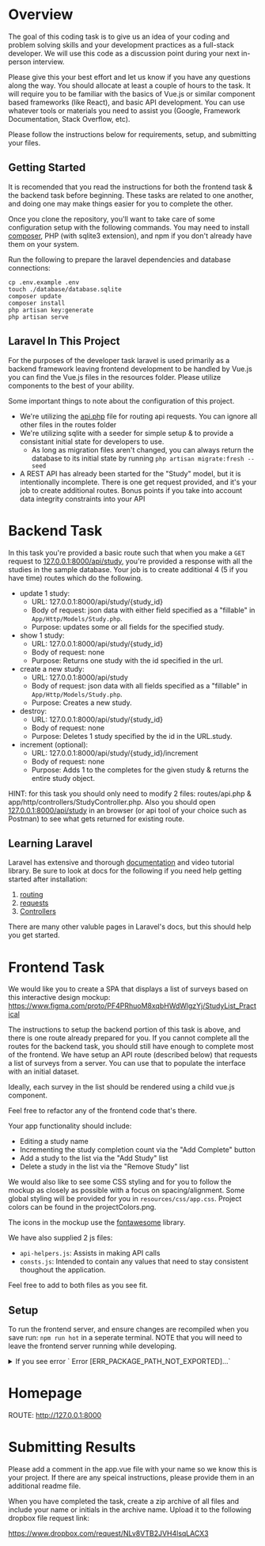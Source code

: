# Overview

The goal of this coding task is to give us an idea of your coding and problem solving skills and your development practices as a full-stack developer. We will use this code as a discussion point during your next in-person interview.

Please give this your best effort and let us know if you have any questions along the way. You should allocate at least a couple of hours to the task. It will require you to be familiar with the basics of Vue.js or similar component based frameworks (like React), and basic API development. You can use whatever tools or materials you need to assist you (Google, Framework Documentation, Stack Overflow, etc).

Please follow the instructions below for requirements, setup, and submitting your files. 


## Getting Started

It is recomended that you read the instructions for both the frontend task & the backend task before beginning. These tasks are related to one another, and doing one may make things easier for you to complete the other.

Once you clone the repository, you'll want to take care of some configuration setup with the following commands. You may need to install [composer](https://getcomposer.org/doc/00-intro.md), PHP (with sqlite3 extension), and npm if you don't already have them on your system.

Run the following to prepare the laravel dependencies and database connections:
```
cp .env.example .env
touch ./database/database.sqlite
composer update
composer install
php artisan key:generate
php artisan serve
```

## Laravel In This Project

For the purposes of the developer task laravel is used primarily as a backend framework leaving frontend development to be handled by Vue.js you can find the Vue.js files in the resources folder. Please utilize components to the best of your ability.

Some important things to note about the configuration of this project.

- We're utilizing the [api.php](./routes/api.php) file for routing api requests. You can ignore all other files in the routes folder
- We're utilizing sqlite with a seeder for simple setup & to provide a consistant initial state for developers to use.
    - As long as migration files aren't changed, you can always return the database to its initial state by running `php artisan migrate:fresh --seed`
- A REST API has already been started for the "Study" model, but it is intentionally incomplete. There is one get request provided, and it's your job to create additional routes. Bonus points if you take into account data integrity constraints into your API


# Backend Task

In this task you're provided a basic route such that when you make a `GET` request to [127.0.0.1:8000/api/study](127.0.0.1:8000/api/study), you're provided a response with all the studies in the sample database. Your job is to create additional 4 (5 if you have time) routes which do the following.

* update 1 study: 
    * URL: 127.0.0.1:8000/api/study/{study_id}
    * Body of request: json data with either field specified as a "fillable" in `App/Http/Models/Study.php`.
    * Purpose: updates some or all fields for the specified study.
* show 1 study: 
    * URL: 127.0.0.1:8000/api/study/{study_id}
    * Body of request: none
    * Purpose: Returns one study with the id specified in the url.
* create a new study: 
    * URL: 127.0.0.1:8000/api/study
    * Body of request: json data with all fields specified as a "fillable" in `App/Http/Models/Study.php`.
    * Purpose: Creates a new study.
* destroy: 
    * URL: 127.0.0.1:8000/api/study/{study_id}
    * Body of request: none
    * Purpose: Deletes 1 study specified by the id in the URL.study.
* increment (optional): 
    * URL: 127.0.0.1:8000/api/study/{study_id}/increment
    * Body of request: none
    * Purpose: Adds 1 to the completes for the given study & returns the entire study object.

HINT: for this task you should only need to modify 2 files: routes/api.php & app/http/controllers/StudyController.php. Also you should open [127.0.0.1:8000/api/study](127.0.0.1:8000/api/study) in an browser (or api tool of your choice such as Postman) to see what gets returned for existing route.

## Learning Laravel

Laravel has extensive and thorough [documentation](https://laravel.com/docs/8.x) and video tutorial library. Be sure to look at docs for the following if you need help getting started after installation:

1. [routing](https://laravel.com/docs/8.x/routing)
2. [requests](https://laravel.com/docs/8.x/requests)
3. [Controllers](https://laravel.com/docs/8.x/controllers)

There are many other valuble pages in Laravel's docs, but this should help you get started.



# Frontend Task

We would like you to create a SPA that displays a list of surveys based on this interactive design mockup:
https://www.figma.com/proto/PF4PRhuoM8xqbHWdWlgzYj/StudyList_Practical

The instructions to setup the backend portion of this task is above, and there is one route already prepared for you. If you cannot complete all the routes for the backend task, you should still have enough to complete most of the frontend.
We have setup an API route (described below) that requests a list of surveys from a server. You can use that to populate the interface with an initial dataset.

Ideally, each survey in the list should be rendered using a child vue.js component.

Feel free to refactor any of the frontend code that's there.

Your app functionality should include:
*  Editing a study name
*  Incrementing the study completion count via the "Add Complete" button
*  Add a study to the list via the "Add Study" list
*  Delete a study in the list via the "Remove Study" list


We would also like to see some CSS styling and for you to follow the mockup as closely as possible with a focus on spacing/alignment. Some global styling will be provided for you in `resources/css/app.css`. Project colors can be found in the projectColors.png.

The icons in the mockup use the [fontawesome](https://fontawesome.com/icons) library.

We have also supplied 2 js files: 
* `api-helpers.js`: Assists in making API calls
* `consts.js`: Intended to contain any values that need to stay consistent thoughout the application.

Feel free to add to both files as you see fit.

## Setup
To run the frontend server, and ensure changes are recompiled when you save run: `npm run hot` in a seperate terminal. NOTE that you will need to leave the frontend server running while developing.

<details>
<summary>If you see error ` Error [ERR_PACKAGE_PATH_NOT_EXPORTED]...`</summary>
<br>
You need to remove node_modules & package-lock.json and re install
`rm -r node_modules package-lock.json && npm install`
</details>

# Homepage

ROUTE: 
http://127.0.0.1:8000


# Submitting Results

Please add a comment in the app.vue file with your name so we know this is your project. If there are any speical instructions, please provide them in an additional readme file.

When you have completed the task, create a zip archive of all files and include your name or initials in the archive name.
Upload it to the following dropbox file request link:

https://www.dropbox.com/request/NLv8VTB2JVH4lsqLACX3

